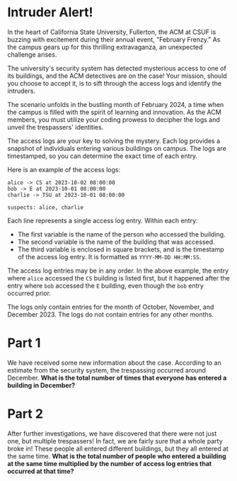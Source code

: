 # Intruder Alert!

In the heart of California State University, Fullerton, the ACM at CSUF is
buzzing with excitement during their annual event, "February Frenzy." As the
campus gears up for this thrilling extravaganza, an unexpected challenge arises.

The university's security system has detected mysterious access to one of its
buildings, and the ACM detectives are on the case! Your mission, should you
choose to accept it, is to sift through the access logs and identify the
intruders.

The scenario unfolds in the bustling month of February 2024, a time when the
campus is filled with the spirit of learning and innovation. As the ACM members,
you must utilize your coding prowess to decipher the logs and unveil the
trespassers' identities.

The access logs are your key to solving the mystery. Each log provides a
snapshot of individuals entering  various buildings on campus. The logs are
timestamped, so you can determine the exact time of each entry.


Here is an example of the access logs:

```
alice -> CS at 2023-10-02 08:00:00
bob -> E at 2023-10-01 08:00:00
charlie -> TSU at 2023-10-01 08:00:00

suspects: alice, charlie
```

Each line represents a single access log entry. Within each entry:

- The first variable is the name of the person who accessed the building.
- The second variable is the name of the building that was accessed.
- The third variable is enclosed in square brackets, and is the timestamp of the
  access log entry. It is formatted as `YYYY-MM-DD HH:MM:SS`.

The access log entries may be in any order. In the above example, the entry
where `alice` accessed the `CS` building is listed first, but it happened
after the entry where `bob` accessed the `E` building, even though the `bob`
entry occurred prior.

The logs only contain entries for the month of October, November, and December
2023. The logs do not contain entries for any other months.

# Part 1

We have received some new information about the case. According to an estimate
from the security system, the trespassing occurred around December. **What is
the total number of times that everyone has entered a building in December?**

# Part 2

After further investigations, we have discovered that there were not just one,
but multiple trespassers! In fact, we are fairly sure that a whole party broke
in! These people all entered different buildings, but they all entered at the
same time. **What is the total number of people who entered a building at the
same time multiplied by the number of access log entries that occurred at that
time?**
